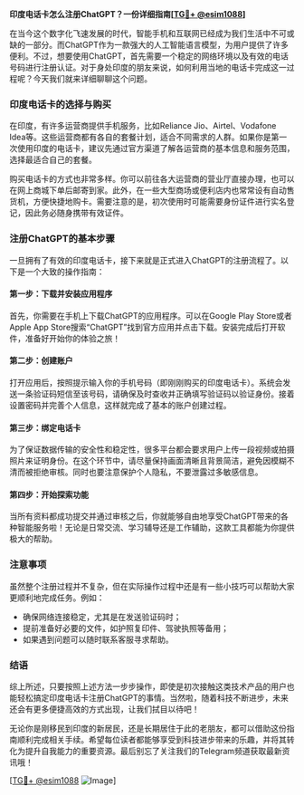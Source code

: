 **印度电话卡怎么注册ChatGPT？一份详细指南[[TG💪+ @esim1088](https://t.me/s/esim1088)]**

在当今这个数字化飞速发展的时代，智能手机和互联网已经成为我们生活中不可或缺的一部分。而ChatGPT作为一款强大的人工智能语言模型，为用户提供了许多便利。不过，想要使用ChatGPT，首先需要一个稳定的网络环境以及有效的电话号码进行注册认证。对于身处印度的朋友来说，如何利用当地的电话卡完成这一过程呢？今天我们就来详细聊聊这个问题。

### 印度电话卡的选择与购买

在印度，有许多运营商提供手机服务，比如Reliance Jio、Airtel、Vodafone Idea等。这些运营商都有各自的套餐计划，适合不同需求的人群。如果你是第一次使用印度的电话卡，建议先通过官方渠道了解各运营商的基本信息和服务范围，选择最适合自己的套餐。

购买电话卡的方式也非常多样。你可以前往各大运营商的营业厅直接办理，也可以在网上商城下单后邮寄到家。此外，在一些大型商场或便利店内也常常设有自动售货机，方便快捷地购卡。需要注意的是，初次使用时可能需要身份证件进行实名登记，因此务必随身携带有效证件。

### 注册ChatGPT的基本步骤

一旦拥有了有效的印度电话卡，接下来就是正式进入ChatGPT的注册流程了。以下是一个大致的操作指南：

#### 第一步：下载并安装应用程序
首先，你需要在手机上下载ChatGPT的应用程序。可以在Google Play Store或者Apple App Store搜索“ChatGPT”找到官方应用并点击下载。安装完成后打开软件，准备好开始你的体验之旅！

#### 第二步：创建账户
打开应用后，按照提示输入你的手机号码（即刚刚购买的印度电话卡）。系统会发送一条验证码短信至该号码，请确保及时查收并正确填写验证码以验证身份。接着设置密码并完善个人信息，这样就完成了基本的账户创建过程。

#### 第三步：绑定电话卡
为了保证数据传输的安全性和稳定性，很多平台都会要求用户上传一段视频或拍摄照片来证明身份。在这个环节中，请尽量保持画面清晰且背景简洁，避免因模糊不清而被拒绝审核。同时也要注意保护个人隐私，不要泄露过多敏感信息。

#### 第四步：开始探索功能
当所有资料都成功提交并通过审核之后，你就能够自由地享受ChatGPT带来的各种智能服务啦！无论是日常交流、学习辅导还是工作辅助，这款工具都能为你提供极大的帮助。

### 注意事项

虽然整个注册过程并不复杂，但在实际操作过程中还是有一些小技巧可以帮助大家更顺利地完成任务。例如：
- 确保网络连接稳定，尤其是在发送验证码时；
- 提前准备好必要的文件，如护照复印件、驾驶执照等备用；
- 如果遇到问题可以随时联系客服寻求帮助。

### 结语

综上所述，只要按照上述方法一步步操作，即使是初次接触这类技术产品的用户也能轻松搞定印度电话卡注册ChatGPT的事情。当然啦，随着科技不断进步，未来还会有更多便捷高效的方式出现，让我们拭目以待吧！

无论你是刚移民到印度的新居民，还是长期居住于此的老朋友，都可以借助这份指南顺利完成相关手续。希望每位读者都能够享受到科技进步带来的乐趣，并将其转化为提升自我能力的重要资源。最后别忘了关注我们的Telegram频道获取最新资讯哦！

[[TG💪+ @esim1088](https://t.me/s/esim1088) ![Image](https://i.postimg.cc/4NQfJmqS/Snipaste-2025-05-13-00-14-12.png)]